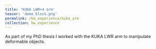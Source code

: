 ```yaml
---
title: 'KUKA LWR+4 arm'
teaser: 'demo_block.png'
permalink: /hw_experience/kuka_arm
collection: hw_experience
---
```


As part of my PhD thesis I worked with the KUKA LWR arm to manipulate deformable objects.
